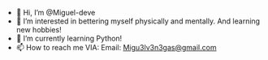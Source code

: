 - 👋 Hi, I’m @Miguel-deve
- 👀 I’m interested in bettering myself physically and mentally. And learning new hobbies!
- 🌱 I’m currently learning Python!
- 📫 How to reach me VIA: Email: Migu3lv3n3gas@gmail.com

<!---
Miguel-deve/Miguel-deve is a ✨ special ✨ repository because its `README.md` (this file) appears on your GitHub profile.
You can click the Preview link to take a look at your changes.
--->

